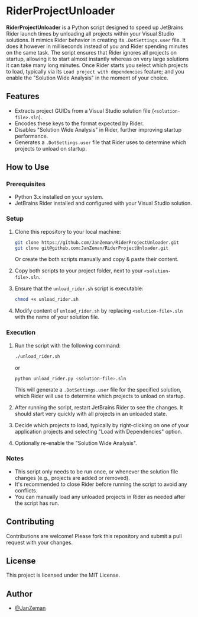 # RiderProjectUnloader

**RiderProjectUnloader** is a Python script designed to speed up JetBrains Rider launch times by unloading all projects within your Visual Studio solutions. It mimics Rider behavior in creating its `.DotSettings.user` file. It does it however in milliseconds instead of you and Rider spending minutes on the same task. The script ensures that Rider ignores all projects on startup, allowing it to start almost instantly whereas on very large solutions it can take many long minutes. Once Rider starts you select which projects to load, typically via its `Load project with dependencies` feature; and you enable the "Solution Wide Analysis" in the moment of your choice.

## Features

- Extracts project GUIDs from a Visual Studio solution file (`<solution-file>.sln`).
- Encodes these keys to the format expected by Rider.
- Disables "Solution Wide Analysis" in Rider, further improving startup performance.
- Generates a `.DotSettings.user` file that Rider uses to determine which projects to unload on startup.

## How to Use

### Prerequisites

- Python 3.x installed on your system.
- JetBrains Rider installed and configured with your Visual Studio solution.

### Setup

1. Clone this repository to your local machine:
   ```bash
   git clone https://github.com/JanZeman/RiderProjectUnloader.git
   git clone git@github.com:JanZeman/RiderProjectUnloader.git
   ```
   Or create the both scripts manually and copy & paste their content.

2. Copy both scripts to your project folder, next to your `<solution-file>.sln`.

3. Ensure that the `unload_rider.sh` script is executable:
   ```bash
   chmod +x unload_rider.sh
   ```
4. Modify content of `unload_rider.sh` by replacing `<solution-file>.sln` with the name of your solution file.

### Execution

1. Run the script with the following command:
   ```bash
   ./unload_rider.sh
   ```
   or
   ```bash
   python unload_rider.py <solution-file>.sln
   ```

   This will generate a `.DotSettings.user` file for the specified solution, which Rider will use to determine which projects to unload on startup.

2. After running the script, restart JetBrains Rider to see the changes. It should start very quickly with all projects in an unloaded state.
3. Decide which projects to load, typically by right-clicking on one of your application projects and selecting "Load with Dependencies" option.
4. Optionally re-enable the "Solution Wide Analysis".

### Notes

- This script only needs to be run once, or whenever the solution file changes (e.g., projects are added or removed).
- It's recommended to close Rider before running the script to avoid any conflicts.
- You can manually load any unloaded projects in Rider as needed after the script has run.

## Contributing

Contributions are welcome! Please fork this repository and submit a pull request with your changes.

## License

This project is licensed under the MIT License.

## Author

- [@JanZeman](https://github.com/JanZeman)
